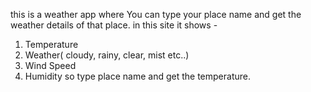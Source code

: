this is a weather app where You can type your place name and get the weather details of that place.
in this site it shows -
1. Temperature
2. Weather( cloudy, rainy, clear, mist etc..)
3. Wind Speed
4. Humidity
so type place name and get the temperature.
